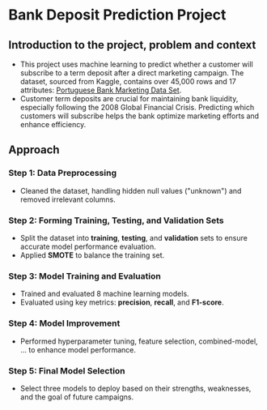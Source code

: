 # Bank Deposit Prediction Project

## Introduction to the project, problem and context
- This project uses machine learning to predict whether a customer will subscribe to a term deposit after a direct marketing campaign. The dataset, sourced from Kaggle, contains over 45,000 rows and 17 attributes: [Portuguese Bank Marketing Data Set](https://www.kaggle.com/datasets/yufengsui/portuguese-bank-marketing-data-set).
- Customer term deposits are crucial for maintaining bank liquidity, especially following the 2008 Global Financial Crisis. Predicting which customers will subscribe helps the bank optimize marketing efforts and enhance efficiency.

## Approach

### Step 1: Data Preprocessing
- Cleaned the dataset, handling hidden null values ("unknown") and removed irrelevant columns.

### Step 2: Forming Training, Testing, and Validation Sets
- Split the dataset into **training**, **testing**, and **validation** sets to ensure accurate model performance evaluation.
- Applied **SMOTE** to balance the training set.

### Step 3: Model Training and Evaluation
- Trained and evaluated 8 machine learning models.
- Evaluated using key metrics: **precision**, **recall**, and **F1-score**.

### Step 4: Model Improvement
- Performed hyperparameter tuning, feature selection, combined-model, ... to enhance model performance.

### Step 5: Final Model Selection
- Select three models to deploy based on their strengths, weaknesses, and the goal of future campaigns.
